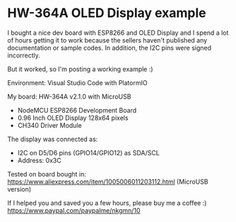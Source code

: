 # HW-364A OLED Display example

I bought a nice dev board with ESP8266 and OLED Display and I spend a lot of hours getting it to work because the sellers haven't published any documentation or sample codes. In addition, the I2C pins were signed incorrectly.

But it worked, so I'm posting a working example :)

Environment: Visual Studio Code with PlatormIO

My board: HW-364A v2.1.0 with MicroUSB
* NodeMCU ESP8266 Development Board
* 0.96 Inch OLED Display 128x64 pixels
* CH340 Driver Module

The display was connected as:
* I2C on D5/D6 pins (GPIO14/GPIO12) as SDA/SCL
* Address: 0x3C

Tested on board bought in: https://www.aliexpress.com/item/1005006011203112.html (MicroUSB version)

If I helped you and saved you a few hours, please buy me a coffee :)
https://www.paypal.com/paypalme/nkgmn/10
